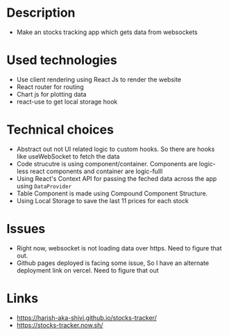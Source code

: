# Description
- Make an stocks tracking app which gets data from websockets

# Used technologies
- Use client rendering using React Js to render the website
- React router for routing
- Chart js for plotting data
- react-use to get local storage hook


# Technical choices
- Abstract out not UI related logic to custom hooks. So there are hooks like useWebSocket to fetch the data
- Code strucutre is using component/container. Components are logic-less react components and container are logic-fulll
- Using React's Context API for passing the feched data across the app using `DataProvider`
- Table Component is made using Compound Component Structure.
- Using Local Storage to save the last 11 prices for each stock

# Issues
- Right now, websocket is not loading data over https. Need to figure that out.
- Github pages deployed is facing some issue, So I have an alternate deployment link on vercel. Need to figure that out

# Links
- https://harish-aka-shivi.github.io/stocks-tracker/
- https://stocks-tracker.now.sh/
